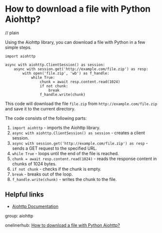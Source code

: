 # How to download a file with Python Aiohttp?
// plain

Using the Aiohttp library, you can download a file with Python in a few simple steps.

```
import aiohttp

async with aiohttp.ClientSession() as session:
    async with session.get('http://example.com/file.zip') as resp:
        with open('file.zip', 'wb') as f_handle:
            while True:
                chunk = await resp.content.read(1024)
                if not chunk:
                    break
                f_handle.write(chunk)
```

This code will download the file `file.zip` from `http://example.com/file.zip` and save it to the current directory.

The code consists of the following parts:

1. `import aiohttp` - imports the Aiohttp library.
2. `async with aiohttp.ClientSession() as session` - creates a client session.
3. `async with session.get('http://example.com/file.zip') as resp` - sends a GET request to the specified URL.
4. `while True` - loops until the end of the file is reached.
5. `chunk = await resp.content.read(1024)` - reads the response content in chunks of 1024 bytes.
6. `if not chunk` - checks if the chunk is empty.
7. `break` - breaks out of the loop.
8. `f_handle.write(chunk)` - writes the chunk to the file.

## Helpful links

- [Aiohttp Documentation](https://docs.aiohttp.org/en/stable/)

group: aiohttp

onelinerhub: [How to download a file with Python Aiohttp?](https://onelinerhub.com/python-aiohttp/how-to-download-a-file-with-python-aiohttp)
